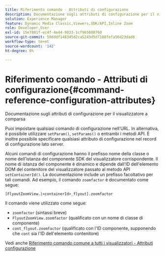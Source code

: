 ```yaml
---
title: Riferimento comando - Attributi di configurazione
description: Documentazione sugli attributi di configurazione per il visualizzatore a comparsa
solution: Experience Manager
feature: Dynamic Media Classic,Viewers,SDK/API,Inline Zoom
role: Developer,User
exl-id: 15e7881f-ec4f-4e44-9833-1cf965800760
source-git-commit: 50dddf148345d2ca5243d5d7108fefa56d23dad6
workflow-type: tm+mt
source-wordcount: '142'
ht-degree: 0%

---
```


# Riferimento comando - Attributi di configurazione{#command-reference-configuration-attributes}

Documentazione sugli attributi di configurazione per il visualizzatore a comparsa

Puoi impostare qualsiasi comando di configurazione nell’URL. In alternativa, è possibile utilizzare `setParam()`, `setParams()` o entrambi i metodi API. È inoltre possibile specificare qualsiasi attributo di configurazione nel record di configurazione lato server.

Alcuni comandi di configurazione hanno il prefisso nome della classe o nome dell’istanza del componente SDK del visualizzatore corrispondente. Il nome di istanza del componente è dinamico e dipende dall&#39;ID dell&#39;elemento DOM del contenitore del visualizzatore passato al metodo API `setContainerId()`. La documentazione include un prefisso facoltativo per tali comandi. Ad esempio, il comando `zoomfactor` è documentato come segue:

`[FlyoutZoomView.|<containerId>_flyout].zoomfactor`

Il comando viene utilizzato come segue:

* `zoomfactor` (sintassi breve)
* `FlyoutZoomView.zoomfactor` (qualificato con un nome di classe di componente)
* `cont_flyout.zoomfactor` (qualificato con l&#39;ID componente, supponendo che `cont` sia l&#39;ID dell&#39;elemento contenitore)

Vedi anche [Riferimento comando comune a tutti i visualizzatori - Attributi configurazione](../../../r-html5-viewer-20-cmdref-configattrib/r-html5-viewer-20-cmdref-configattrib.md#concept-850e0f2c49b949deb7cfbfd330d329bd)
